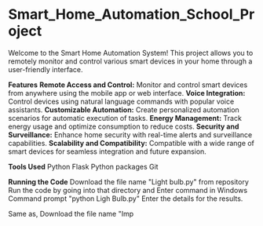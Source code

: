 # Smart_Home_Automation_School_Project

Welcome to the Smart Home Automation System! This project allows you to remotely monitor and control various smart devices in your home through a user-friendly interface.

**Features**
**Remote Access and Control:** Monitor and control smart devices from anywhere using the mobile app or web interface.
**Voice Integration:** Control devices using natural language commands with popular voice assistants.
**Customizable Automation:** Create personalized automation scenarios for automatic execution of tasks.
**Energy Management:** Track energy usage and optimize consumption to reduce costs.
**Security and Surveillance:** Enhance home security with real-time alerts and surveillance capabilities.
**Scalability and Compatibility:** Compatible with a wide range of smart devices for seamless integration and future expansion.

**Tools Used**
Python
Flask
Python packages
Git

**Running the Code**
Download the file name "Light bulb.py" from repository
Run the code by going into that directory and Enter command in Windows Command prompt "python Ligh Bulb.py"
Enter the details for the results.

Same as, Download the file name "Imp
